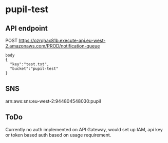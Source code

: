 # pupil-test

API endpoint
--------------
POST https://ozrqhax81b.execute-api.eu-west-2.amazonaws.com/PROD/notification-queue   
```
body
{
  "key":"test.txt",
  "bucket":"pupil-test"
}
```

SNS
----
arn:aws:sns:eu-west-2:944804548030:pupil

ToDo
-----
Currently no auth implemented on API Gateway, would set up IAM, api key or token based auth based on usage requirement.
